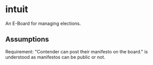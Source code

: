 # intuit
An E-Board for managing elections.


## Assumptions 
Requirement: "Contender can post their manifesto on the board." is understood as manifestos can 
be public or not.